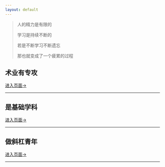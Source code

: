 ```yaml
---
layout: default
---
```


> 人的精力是有限的
>
> 学习是持续不断的
>
> 若是不断学习不断遗忘
>
> 那也就变成了一个疲累的过程



## 术业有专攻



[进入页面→](./zhuanye/zhuanye.html)

---



## 是基础学科



[进入页面→](./jichu/jichu.html)

---



## 做斜杠青年



[进入页面→](./aihao/aihao.html)

---